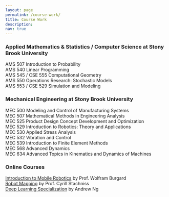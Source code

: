 ```yaml
---
layout: page
permalink: /course-work/
title: Course Work
description: 
nav: true
---
```


### Applied Mathematics & Statistics / Computer Science at Stony Brook University

AMS 507 Introduction to Probability  
AMS 540 Linear Programming  
AMS 545 / CSE 555 Computational Geometry  
AMS 550 Operations Research: Stochastic Models  
AMS 553 / CSE 529 Simulation and Modeling  

### Mechanical Engineering at Stony Brook University

MEC 500 Modeling and Control of Manufacturing Systems  
MEC 507 Mathematical Methods in Engineering Analysis  
MEC 525 Product Design Concept Development and Optimization  
MEC 529 Introduction to Robotics: Theory and Applications  
MEC 530 Applied Stress Analysis  
MEC 532 Vibration and Control  
MEC 539 Introduction to Finite Element Methods  
MEC 568 Advanced Dynamics  
MEC 634 Advanced Topics in Kinematics and Dynamics of Machines

### Online Courses

<a href="http://ais.informatik.uni-freiburg.de/teaching/ss20/robotics/index_en.php" target="_bland">Introduction to Mobile Robotics</a> by Prof. Wolfram Burgard  
<a href="http://ais.informatik.uni-freiburg.de/teaching/ws13/mapping/" target="_bland">Robot Mapping</a> by Prof. Cyrill Stachniss  
<a href="https://www.coursera.org/specializations/deep-learning" target="_bland">Deep Learning Specialization</a> by Andrew Ng
